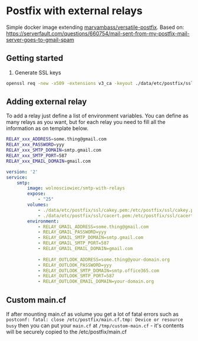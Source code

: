 Postfix with external relays
============================

Simple docker image extending [marvambass/versatile-postfix](https://hub.docker.com/r/marvambass/versatile-postfix/).
Based on: https://serverfault.com/questions/660754/mail-sent-from-my-postfix-mail-server-goes-to-gmail-spam

Getting started
---------------

1. Generate SSL keys

```bash
openssl req -new -x509 -extensions v3_ca -keyout ./data/etc/postfix/ssl/cakey.pem -out ./data/etc/postfix/ssl/cacert.pem -days 3650
```

Adding external relay
---------------------

To add a relay just define a list of environment variables.
You can define as many relays as you want, but for each relay you need to fill all the information as on template below.

```bash
RELAY_xxx_ADDRESS=some.thing@gmail.com
RELAY_xxx_PASSWORD=yyy
RELAY_xxx_SMTP_DOMAIN=smtp.gmail.com
RELAY_xxx_SMTP_PORT=587
RELAY_xxx_EMAIL_DOMAIN=gmail.com
```

```yaml
version: '2'
service:
    smtp:
        image: wolnosciowiec/smtp-with-relays
        expose:
            - "25"
        volumes:
            - ./data/etc/postfix/ssl/cakey.pem:/etc/postfix/ssl/cakey.pem
            - ./data/etc/postfix/ssl/cacert.pem:/etc/postfix/ssl/cacert.pem
        environment:
            - RELAY_GMAIL_ADDRESS=some.thing@gmail.com
            - RELAY_GMAIL_PASSWORD=yyy
            - RELAY_GMAIL_SMTP_DOMAIN=smtp.gmail.com
            - RELAY_GMAIL_SMTP_PORT=587
            - RELAY_GMAIL_EMAIL_DOMAIN=gmail.com
              
            - RELAY_OUTLOOK_ADDRESS=some.thing@your-domain.org
            - RELAY_OUTLOOK_PASSWORD=yyy
            - RELAY_OUTLOOK_SMTP_DOMAIN=smtp.office365.com
            - RELAY_OUTLOOK_SMTP_PORT=587
            - RELAY_OUTLOOK_EMAIL_DOMAIN=your-domain.org
```

Custom main.cf
--------------

If after mounting main.cf as volume you get a lot of fatal errors such as `postconf: fatal: close /etc/postfix/main.cf.tmp: Device or resource busy`
then you can put your `main.cf` at `/tmp/custom-main.cf` - it's contents will be securely copied to the /etc/postfix/main.cf
